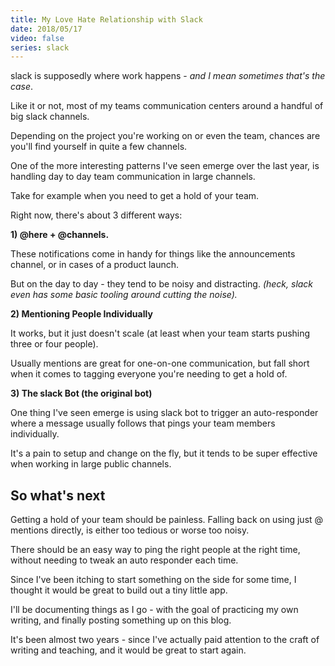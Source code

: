 ```yaml
---
title: My Love Hate Relationship with Slack
date: 2018/05/17
video: false
series: slack
---
```


slack is supposedly where work happens - *and I mean sometimes that's the case*.

Like it or not, most of my teams communication centers around a handful of big slack channels.

Depending on the project you're working on or even the team, chances are you'll find yourself in quite a few channels.

One of the more interesting patterns I've seen emerge over the last year, is handling day to day team communication in large channels.

Take for example when you need to get a hold of your team.

Right now, there's about 3 different ways:

**1) @here + @channels.**

These notifications come in handy for things like the announcements channel, or in cases of a product launch.

But on the day to day - they tend to be noisy and distracting. *(heck, slack even has some basic tooling around cutting the noise).*

**2) Mentioning People Individually**

It works, but it just doesn't scale (at least when your team starts pushing three or four people).

Usually mentions are great for one-on-one communication, but fall short when it comes to tagging everyone you're needing to get a hold of.

**3) The slack Bot (the original bot)**

One thing I've seen emerge is using slack bot to trigger an auto-responder where a message usually follows that pings your team members individually.

It's a pain to setup and change on the fly, but it tends to be super effective when working in large public channels.

## So what's next

Getting a hold of your team should be painless. Falling back on using just @ mentions directly, is either too tedious or worse too noisy. 

There should be an easy way to ping the right people at the right time, without needing to tweak an auto responder each time.

Since I've been itching to start something on the side for some time, I thought it would be great to build out a tiny little app.

I'll be documenting things as I go - with the goal of practicing my own writing, and finally posting something up on this blog.

It's been almost two years - since I've actually paid attention to the craft of writing and teaching, and it would be great to start again.
